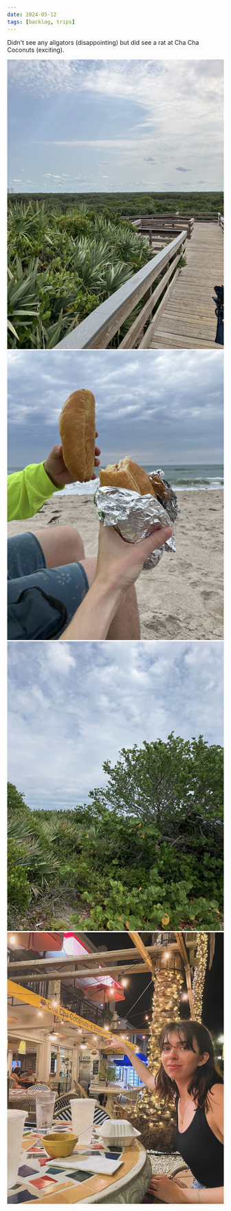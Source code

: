 ```yaml
---
date: 2024-05-12
tags: [backlog, trips]
---
```


Didn't see any aligators (disappointing) but did see a rat at Cha Cha Coconuts (exciting). 

![pic1](/images/2024/florida/boardwalk.JPG)
![pic2](/images/2024/florida/sammich.JPG)
![pic3](/images/2024/florida/bushes.JPG)
![pic4](/images/2024/florida/chachacoco.JPG)